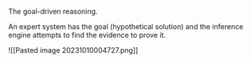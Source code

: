 The goal-driven reasoning.

An expert system has the goal (hypothetical solution) and the inference engine attempts to find the evidence to prove it.

![[Pasted image 20231010004727.png]]